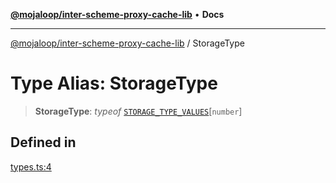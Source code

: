 [**@mojaloop/inter-scheme-proxy-cache-lib**](../README.md) • **Docs**

***

[@mojaloop/inter-scheme-proxy-cache-lib](../README.md) / StorageType

# Type Alias: StorageType

> **StorageType**: *typeof* [`STORAGE_TYPE_VALUES`](../variables/STORAGE_TYPE_VALUES.md)\[`number`\]

## Defined in

[types.ts:4](https://github.com/mojaloop/inter-scheme-proxy-cache-lib/blob/5b23cc633970a23f1400be0e698c6c3652fe9cb0/src/types.ts#L4)

